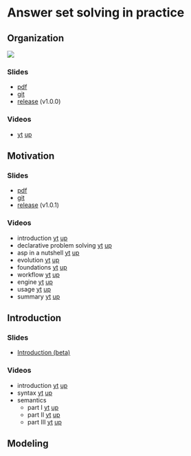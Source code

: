 # Answer set solving in practice


## Organization

[![](http://img.youtube.com/vi/wDbXSEjcoKo/0.jpg)](http://www.youtube.com/watch?v=wDbXSEjcoKo "")

### Slides

  * [pdf](https://github.com/potassco-asp-course/course/releases/download/v1.0.0/organization.pdf)
  * [git](https://github.com/potassco-asp-course/organization)
  * [release](https://github.com/potassco-asp-course/course/releases/download/v1.0.0) (v1.0.0)

### Videos

  * [yt](https://youtu.be/wDbXSEjcoKo)
    [up](https://mediaup.uni-potsdam.de/Play/22965)

## Motivation

### Slides

  * [pdf](https://github.com/potassco-asp-course/course/releases/download/v1.1.0/motivation.pdf)
  * [git](https://github.com/potassco-asp-course/motivation)
  * [release](https://github.com/potassco-asp-course/course/releases/download/v1.1.0) (v1.0.1)

### Videos ###

  * introduction
	[yt](https://youtu.be/_nOPF6eaMeQ)
    [up](https://mediaup.uni-potsdam.de/Play/23002)
  * declarative problem solving
	[yt](https://youtu.be/gAOaGs_VjLk)
    [up](https://mediaup.uni-potsdam.de/Play/23005)
  * asp in a nutshell
	[yt](https://youtu.be/y6K7gLbuHhY)
	[up](https://mediaup.uni-potsdam.de/Play/23055)
  * evolution
	[yt](https://youtu.be/UdRHpX_CiUM)
	[up](https://mediaup.uni-potsdam.de/Play/23101)
  * foundations
	[yt](https://youtu.be/HjxyY1mWT7c)
	[up](https://mediaup.uni-potsdam.de/Play/23103)
  * workflow
	[yt](https://youtu.be/4ZaVI36s6hs)
	[up](https://mediaup.uni-potsdam.de/Play/23104)
  * engine
	[yt](https://youtu.be/hOMIB9zdlCc)
	[up](https://mediaup.uni-potsdam.de/Play/23105)
  * usage
	[yt](https://youtu.be/KVVXFd8CuGM)
	[up](https://mediaup.uni-potsdam.de/Play/23106)
  * summary
	[yt](https://youtu.be/R5yyiyb3edg)
	[up](https://mediaup.uni-potsdam.de/Play/23107)

## Introduction

### Slides

  * [Introduction (beta)](https://github.com/potassco-asp-course/course/releases/download/v1.3-beta.1/main.pdf)

### Videos ###
  * introduction
	[yt](https://youtu.be/_9dlDE1OsQA)
	[up](https://mediaup.uni-potsdam.de/Play/23477)
  * syntax
	[yt](https://youtu.be/d2FzfU_L2R8)
	[up](https://mediaup.uni-potsdam.de/Play/23491)
  * semantics
	* part I
	  [yt](https://youtu.be/Vb7rV6c7jAk)
	  [up](https://mediaup.uni-potsdam.de/Play/23594)
	* part II
	  [yt](https://youtu.be/nTGPLXhwI7s)
	  [up](https://mediaup.uni-potsdam.de/Play/23600)
	* part III
	  [yt]()
	  [up]()

## Modeling
